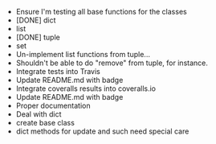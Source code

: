
 - Ensure I'm testing all base functions for the classes
  - [DONE] dict
  - list
  - [DONE] tuple
  - set
 - Un-implement list functions from tuple...
  - Shouldn't be able to do "remove" from tuple, for instance.
 - Integrate tests into Travis
  - Update README.md with badge
 - Integrate coveralls results into coveralls.io
  - Update README.md with badge
 - Proper documentation
 - Deal with dict
  - create base class
  - dict methods for update and such need special care
